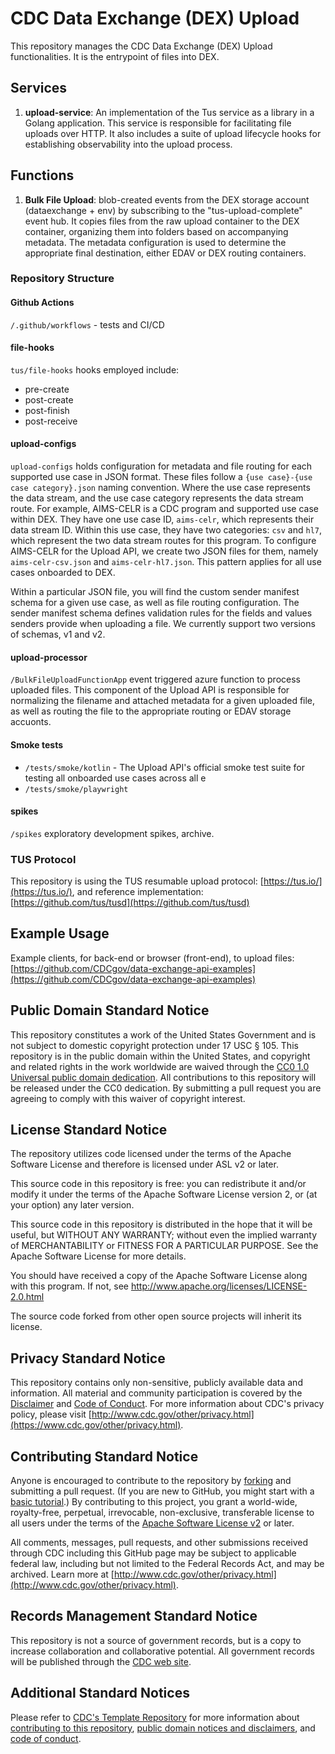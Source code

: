 # CDC Data Exchange (DEX) Upload

This repository manages the CDC Data Exchange (DEX) Upload functionalities.  It is the entrypoint of files into DEX.

## Services

1. **upload-service**: An implementation of the Tus service as a library in a Golang application.  This service is responsible for facilitating file uploads over HTTP.  It also includes a suite of upload lifecycle hooks for establishing observability into the upload process.

## Functions

1. **Bulk File Upload**: blob-created events from the DEX storage account (dataexchange + env) by subscribing to the "tus-upload-complete" event hub.
  It copies files from the raw upload container to the DEX container, organizing them into folders based on accompanying metadata. The metadata configuration is
  used to determine the appropriate final destination, either EDAV or DEX routing containers.


### Repository Structure

#### Github Actions

`/.github/workflows` - tests and CI/CD

#### file-hooks

`tus/file-hooks` hooks employed include:

- pre-create
- post-create
- post-finish
- post-receive

#### upload-configs

`upload-configs` holds configuration for metadata and file routing for each supported use case in JSON format.  These files follow a `{use case}-{use case category}.json` naming convention.  Where the use case represents the data stream, and the use case category represents the data stream route.  For example, AIMS-CELR is a CDC program and supported use case within DEX.  They have one use case ID, `aims-celr`, which represents their data stream ID.  Within this use case, they have two categories: `csv` and `hl7`, which represent the two data stream routes for this program.  To configure AIMS-CELR for the Upload API, we create two JSON files for them, namely `aims-celr-csv.json` and `aims-celr-hl7.json`.  This pattern applies for all use cases onboarded to DEX.

Within a particular JSON file, you will find the custom sender manifest schema for a given use case, as well as file routing configuration.  The sender manifest schema defines validation rules for the fields and values senders provide when uploading a file.  We currently support two versions of schemas, v1 and v2.

#### upload-processor

`/BulkFileUploadFunctionApp` event triggered azure function to process uploaded files.  This component of the Upload API is responsible for normalizing the filename and attached metadata for a given uploaded file, as well as routing the file to the appropriate routing or EDAV storage accuonts.


#### Smoke tests

- `/tests/smoke/kotlin` - The Upload API's official smoke test suite for testing all onboarded use cases across all e
- `/tests/smoke/playwright`

#### spikes

`/spikes` exploratory development spikes, archive.

### TUS Protocol

This repository is using the TUS resumable upload protocol: [https://tus.io/](https://tus.io/),
and reference implementation: [https://github.com/tus/tusd](https://github.com/tus/tusd)

## Example Usage

Example clients, for back-end or browser (front-end), to upload files:
[https://github.com/CDCgov/data-exchange-api-examples](https://github.com/CDCgov/data-exchange-api-examples)

## Public Domain Standard Notice

This repository constitutes a work of the United States Government and is not
subject to domestic copyright protection under 17 USC § 105. This repository is in
the public domain within the United States, and copyright and related rights in
the work worldwide are waived through the [CC0 1.0 Universal public domain dedication](https://creativecommons.org/publicdomain/zero/1.0/).
All contributions to this repository will be released under the CC0 dedication. By
submitting a pull request you are agreeing to comply with this waiver of
copyright interest.

## License Standard Notice

The repository utilizes code licensed under the terms of the Apache Software
License and therefore is licensed under ASL v2 or later.

This source code in this repository is free: you can redistribute it and/or modify it under
the terms of the Apache Software License version 2, or (at your option) any
later version.

This source code in this repository is distributed in the hope that it will be useful, but WITHOUT ANY
WARRANTY; without even the implied warranty of MERCHANTABILITY or FITNESS FOR A
PARTICULAR PURPOSE. See the Apache Software License for more details.

You should have received a copy of the Apache Software License along with this
program. If not, see http://www.apache.org/licenses/LICENSE-2.0.html

The source code forked from other open source projects will inherit its license.

## Privacy Standard Notice

This repository contains only non-sensitive, publicly available data and
information. All material and community participation is covered by the
[Disclaimer](https://github.com/CDCgov/template/blob/master/DISCLAIMER.md)
and [Code of Conduct](https://github.com/CDCgov/template/blob/master/code-of-conduct.md).
For more information about CDC's privacy policy, please visit [http://www.cdc.gov/other/privacy.html](https://www.cdc.gov/other/privacy.html).

## Contributing Standard Notice

Anyone is encouraged to contribute to the repository by [forking](https://help.github.com/articles/fork-a-repo)
and submitting a pull request. (If you are new to GitHub, you might start with a
[basic tutorial](https://help.github.com/articles/set-up-git).) By contributing
to this project, you grant a world-wide, royalty-free, perpetual, irrevocable,
non-exclusive, transferable license to all users under the terms of the
[Apache Software License v2](http://www.apache.org/licenses/LICENSE-2.0.html) or
later.

All comments, messages, pull requests, and other submissions received through
CDC including this GitHub page may be subject to applicable federal law, including but not limited to the Federal Records Act, and may be archived. Learn more at [http://www.cdc.gov/other/privacy.html](http://www.cdc.gov/other/privacy.html).

## Records Management Standard Notice

This repository is not a source of government records, but is a copy to increase
collaboration and collaborative potential. All government records will be
published through the [CDC web site](http://www.cdc.gov).

## Additional Standard Notices

Please refer to [CDC's Template Repository](https://github.com/CDCgov/template)
for more information about [contributing to this repository](https://github.com/CDCgov/template/blob/master/CONTRIBUTING.md),
[public domain notices and disclaimers](https://github.com/CDCgov/template/blob/master/DISCLAIMER.md),
and [code of conduct](https://github.com/CDCgov/template/blob/master/code-of-conduct.md).
